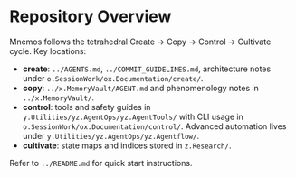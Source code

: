 # Repository Overview

Mnemos follows the tetrahedral Create → Copy → Control → Cultivate cycle. Key locations:

- **create**: `../AGENTS.md`, `../COMMIT_GUIDELINES.md`, architecture notes under `o.SessionWork/ox.Documentation/create/`.
- **copy**: `../x.MemoryVault/AGENT.md` and phenomenology notes in `../x.MemoryVault/`.
- **control**: tools and safety guides in `y.Utilities/yz.AgentOps/yz.AgentTools/` with CLI usage in `o.SessionWork/ox.Documentation/control/`. Advanced automation lives under `y.Utilities/yz.AgentOps/yz.Agentflow/`.
- **cultivate**: state maps and indices stored in `z.Research/`.

Refer to `../README.md` for quick start instructions.
